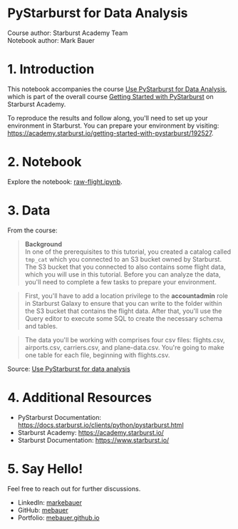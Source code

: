 # PyStarburst for Data Analysis
Course author: Starburst Academy Team  
Notebook author: Mark Bauer

# 1. Introduction
This notebook accompanies the course [Use PyStarburst for Data Analysis](https://academy.starburst.io/getting-started-with-pystarburst/192527), which is part of the overall course [Getting Started with PyStarburst](https://academy.starburst.io/getting-started-with-pystarburst) on Starburst Academy.  

To reproduce the results and follow along, you'll need to set up your environment in Starburst. You can prepare your environment by visiting: https://academy.starburst.io/getting-started-with-pystarburst/192527.

# 2. Notebook
Explore the notebook: [raw-flight.ipynb](https://github.com/mebauer/pystarburst-data-analysis/blob/main/raw-flight.ipynb).

# 3. Data
From the course:
> **Background**  
In one of the prerequisites to this tutorial, you created a catalog called `tmp_cat` which you connected to an S3 bucket owned by Starburst. The S3 bucket that you connected to also contains some flight data, which you will use in this tutorial. Before you can analyze the data, you'll need to complete a few tasks to prepare your environment.

> First, you'll have to add a location privilege to the **accountadmin** role in Starburst Galaxy to ensure that you can write to the folder within the S3 bucket that contains the flight data. After that, you'll use the Query editor to execute some SQL to create the necessary schema and tables.

> The data you'll be working with comprises four csv files: flights.csv, airports.csv, carriers.csv, and plane-data.csv. You're going to make one table for each file, beginning with flights.csv. 

Source: [Use PyStarburst for data analysis](https://academy.starburst.io/getting-started-with-pystarburst/192527)

# 4. Additional Resources
- PyStarburst Documentation: https://docs.starburst.io/clients/python/pystarburst.html
- Starburst Academy: https://academy.starburst.io/
- Starburst Documentation: https://www.starburst.io/

# 5. Say Hello!
Feel free to reach out for further discussions.
- LinkedIn: [markebauer](https://www.linkedin.com/in/markebauer/)  
- GitHub: [mebauer](https://github.com/mebauer)  
- Portfolio: [mebauer.github.io](https://mebauer.github.io/)
